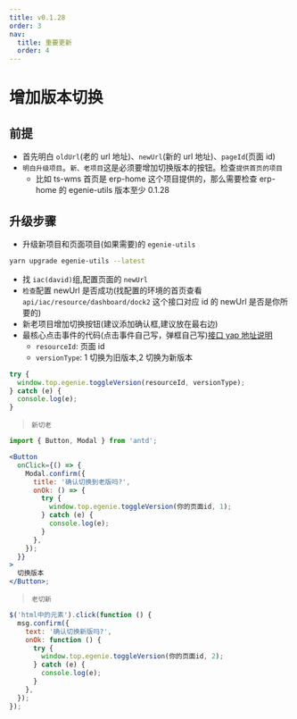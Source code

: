 ```yaml
---
title: v0.1.28
order: 3
nav:
  title: 重要更新
  order: 4
---
```


# 增加版本切换

## 前提

- 首先明白 `oldUrl`(老的 url 地址)、`newUrl`(新的 url 地址)、`pageId`(页面 id)
- `明白升级项目`。`新、老项目`这是必须要增加切换版本的按钮。检查`提供首页的项目`
  - 比如 ts-wms 首页是 erp-home 这个项目提供的，那么需要检查 erp-home 的 egenie-utils 版本至少 0.1.28

## 升级步骤

- 升级新项目和页面项目(如果需要)的 `egenie-utils`

```bash
yarn upgrade egenie-utils --latest
```

- 找 `iac(david)`组,配置页面的 `newUrl`
- `检查`配置 newUrl 是否成功(找配置的环境的首页查看 `api/iac/resource/dashboard/dock2` 这个接口对应 id 的 newUrl 是否是你所要的)
- 新老项目增加切换按钮(建议添加确认框,建议放在最右边)
- 最核心点击事件的代码(点击事件自己写，弹框自己写)[接口 yap 地址说明](http://192.168.200.91:3000/project/29/interface/api/62443)
  - `resourceId`: 页面 id
  - `versionType`: 1 切换为旧版本,2 切换为新版本

```js
try {
  window.top.egenie.toggleVersion(resourceId, versionType);
} catch (e) {
  console.log(e);
}
```

> `新切老`

```jsx | pure
import { Button, Modal } from 'antd';

<Button
  onClick={() => {
    Modal.confirm({
      title: '确认切换到老版吗?',
      onOk: () => {
        try {
          window.top.egenie.toggleVersion(你的页面id, 1);
        } catch (e) {
          console.log(e);
        }
      },
    });
  }}
>
  切换版本
</Button>;
```

> `老切新`

```js | pure
$('html中的元素').click(function () {
  msg.confirm({
    text: '确认切换新版吗?',
    onOk: function () {
      try {
        window.top.egenie.toggleVersion(你的页面id, 2);
      } catch (e) {
        console.log(e);
      }
    },
  });
});
```

